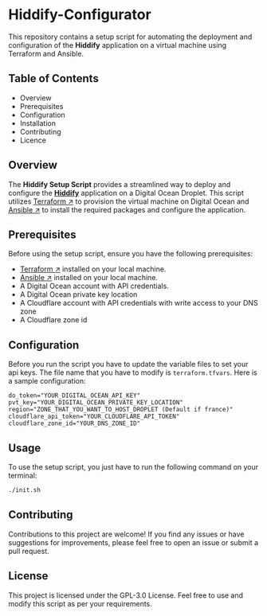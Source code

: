 # Hiddify-Configurator

This repository contains a setup script for automating the deployment and configuration of the **Hiddify** application on a virtual machine using Terraform and Ansible.


## Table of Contents

- Overview
- Prerequisites
- Configuration
- Installation
- Contributing
- Licence

## Overview
The **Hiddify Setup Script** provides a streamlined way to deploy and configure the [**Hiddify**](https://github.com/hiddify/hiddify-config) application on a Digital Ocean Droplet. This script utilizes [Terraform ↗](https://www.terraform.io/) to provision the virtual machine on Digital Ocean and [Ansible ↗](https://www.ansible.com/) to install the required packages and configure the application.

## Prerequisites

Before using the setup script, ensure you have the following prerequisites:

- [Terraform ↗](https://www.terraform.io/) installed on your local machine.
- [Ansible ↗](https://www.ansible.com/) installed on your local machine.
- A Digital Ocean account with API credentials.
- A Digital Ocean private key location
- A Cloudflare account with API credentials with write access to your DNS zone
- A Cloudflare zone id

## Configuration
Before you run the script you have to update the variable files to set your api keys. The file name that you have to modify is `terraform.tfvars`. Here is a sample configuration:
```
do_token="YOUR_DIGITAL_OCEAN_API_KEY"
pvt_key="YOUR_DIGITAL_OCEAN_PRIVATE_KEY_LOCATION"
region="ZONE_THAT_YOU_WANT_TO_HOST_DROPLET (Default if france)"
cloudflare_api_token="YOUR_CLOUDFLARE_API_TOKEN"
cloudflare_zone_id="YOUR_DNS_ZONE_ID"
```
## Usage
To use the setup script, you just have to run the following command on your terminal:
```bash
./init.sh
```
## Contributing

Contributions to this project are welcome! If you find any issues or have suggestions for improvements, please feel free to open an issue or submit a pull request.

## License

This project is licensed under the  GPL-3.0 License. Feel free to use and modify this script as per your requirements.
